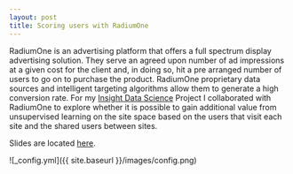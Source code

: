 ```yaml
---
layout: post
title: Scoring users with RadiumOne
---
```


RadiumOne is an advertising platform that offers a full spectrum display advertising solution. They serve an agreed upon number of ad impressions at a given cost for the client and, in doing so, hit a pre arranged number of users to go on to purchase the product. RadiumOne proprietary data sources and intelligent targeting algorithms allow them to generate a high conversion rate.
For my [Insight Data Science](http://insightdatascience.com) Project I collaborated with RadiumOne to explore whether it is possible to gain additional value from unsupervised learning on the site space based on the users that visit each site and the shared users between sites. 

Slides are located [here](http://www.slideshare.net/LauraGuglielmini/laura-guglielmini-demo). 

![_config.yml]({{ site.baseurl }}/images/config.png)

